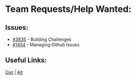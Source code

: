 [gist]:https://gist.github.com/anonhostpi/97d4bb3e9535c92b8173fae704b76264#file-_topics-0015-recruiting-md
[source]:https://github.com/Significant-Gravitas/Catalysts/blob/main/TOPICS/0015.RECRUITING/RECRUITING.md
# Team Requests/Help Wanted:
## Issues:
- [#3835][3835] - Building Challenges
- [#1454][1454] - Managing Github Issues

## Useful Links:
[Gist][gist] | [Alt][source]

[1454]:https://github.com/Significant-Gravitas/Auto-GPT/issues/1454
[3835]:https://github.com/Significant-Gravitas/Auto-GPT/issues/3835
